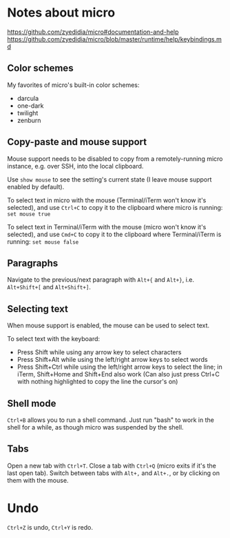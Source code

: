 # Notes about micro

https://github.com/zyedidia/micro#documentation-and-help
https://github.com/zyedidia/micro/blob/master/runtime/help/keybindings.md

## Color schemes

My favorites of micro's built-in color schemes:
* darcula
* one-dark
* twilight
* zenburn

## Copy-paste and mouse support

Mouse support needs to be disabled to copy from a remotely-running micro instance,
e.g. over SSH, into the local clipboard.

Use `show mouse` to see the setting's current state (I leave mouse support enabled by default).

To select text in micro with the mouse (Terminal/iTerm won't know it's selected), 
and use `Ctrl+C` to copy it to the clipboard where micro is running: `set mouse true`

To select text in Terminal/iTerm with the mouse (micro won't know it's selected),
and use `Cmd+C` to copy it to the clipboard where Terminal/iTerm is running: `set mouse false`

## Paragraphs

Navigate to the previous/next paragraph with `Alt+{` and `Alt+}`,
i.e. `Alt+Shift+[` and `Alt+Shift+]`.

## Selecting text

When mouse support is enabled, the mouse can be used to select text.

To select text with the keyboard:
* Press Shift while using any arrow key to select characters
* Press Shift+Alt while using the left/right arrow keys to select words
* Press Shift+Ctrl while using the left/right arrow keys to select the line;
  in iTerm, Shift+Home and Shift+End also work
  (Can also just press Ctrl+C with nothing highlighted to copy the line the cursor's on)

## Shell mode

`Ctrl+B` allows you to run a shell command. Just run "bash" to work in the shell for a while,
as though micro was suspended by the shell.

## Tabs

Open a new tab with `Ctrl+T`. Close a tab with `Ctrl+Q` (micro exits if it's the last open tab).
Switch between tabs with `Alt+,` and `Alt+.`, or by clicking on them with the mouse.

# Undo

`Ctrl+Z` is undo, `Ctrl+Y` is redo.
